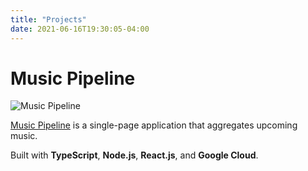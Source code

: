 ```yaml
---
title: "Projects"
date: 2021-06-16T19:30:05-04:00
---
```


# Music Pipeline 

![Music Pipeline](/img/musicPipeline.gif)

[Music Pipeline](https://musicpipeline.app) is a single-page
application that aggregates upcoming music.

Built with **TypeScript**, **Node.js**, **React.js**, and **Google Cloud**.
